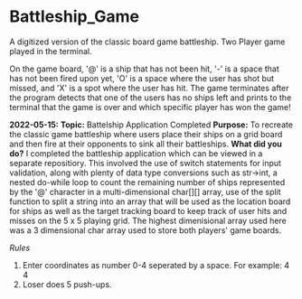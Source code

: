 # Battleship_Game
A digitized version of the classic board game battleship. Two Player game played in the terminal.

On the game board, '@' is a ship that has not been hit, '-' is a space that has not been fired upon yet, 'O' is a space where the user has shot but missed, and 'X' is a spot where the user has hit. The game terminates after the program detects that one of the users has no ships left and prints to the terminal that the game is over and which specific player has won the game!

**2022-05-15:**
**Topic:**  Battelship Application Completed
**Purpose:** To recreate the classic game battleship where users place their ships on a grid board and then fire at their opponents to sink all their battleships.
**What did you do?** 
I completed the battleship application which can be viewed in a separate repositiory. This involved the use of switch statements for input validation, along with plenty of data type conversions such as str->int, a nested do-while loop to count the remaining number of ships represented by the '@' character in a multi-dimensional char[][] array, use of the split function to split a string into an array that will be used as the location board for ships as well as the target tracking board to keep track of user hits and misses on the 5 x 5 playing grid. The highest dimenisional array used here was a 3 dimensional char array used to store both players' game boards.

*Rules*
1. Enter coordinates as number 0-4 seperated by a space. For example: 4 4 
2. Loser does 5 push-ups.
